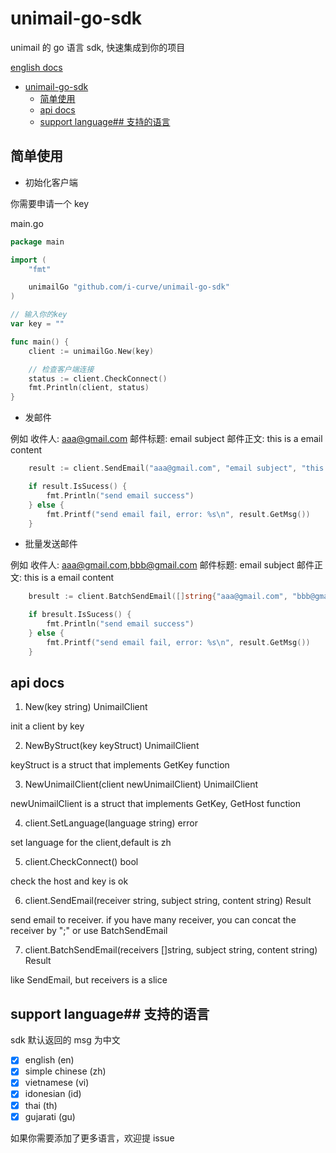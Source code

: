 # unimail-go-sdk

unimail 的 go 语言 sdk, 快速集成到你的项目

[english docs](README.md)

<!-- @import "[TOC]" {cmd="toc" depthFrom=1 depthTo=6 orderedList=false} -->

<!-- code_chunk_output -->

- [unimail-go-sdk](#unimail-go-sdk)
  - [简单使用](#简单使用)
  - [api docs](#api-docs)
  - [support language## 支持的语言](#support-language-支持的语言)

<!-- /code_chunk_output -->

## 简单使用

- 初始化客户端

你需要申请一个 key

main.go

```go
package main

import (
	"fmt"

	unimailGo "github.com/i-curve/unimail-go-sdk"
)

// 输入你的key
var key = ""

func main() {
	client := unimailGo.New(key)

    // 检查客户端连接
	status := client.CheckConnect()
	fmt.Println(client, status)
}
```

- 发邮件

例如
收件人: aaa@gmail.com
邮件标题: email subject
邮件正文: this is a email content

```go
    result := client.SendEmail("aaa@gmail.com", "email subject", "this is a email content")

    if result.IsSucess() {
        fmt.Println("send email success")
    } else {
        fmt.Printf("send email fail, error: %s\n", result.GetMsg())
    }
```

- 批量发送邮件

例如
收件人: aaa@gmail.com,bbb@gmail.com
邮件标题: email subject
邮件正文: this is a email content

```go
	bresult := client.BatchSendEmail([]string{"aaa@gmail.com", "bbb@gmail.com"}, "email subject", "this is a email content")

	if bresult.IsSucess() {
		fmt.Println("send email success")
	} else {
		fmt.Printf("send email fail, error: %s\n", result.GetMsg())
	}
```

## api docs

1. New(key string) UnimailClient

init a client by key

2. NewByStruct(key keyStruct) UnimailClient

keyStruct is a struct that implements GetKey function

3. NewUnimailClient(client newUnimailClient) UnimailClient

newUnimailClient is a struct that implements GetKey, GetHost function

4. client.SetLanguage(language string) error

set language for the client,default is zh

5. client.CheckConnect() bool

check the host and key is ok

6. client.SendEmail(receiver string, subject string, content string) Result

send email to receiver. if you have many receiver, you can concat the receiver by ";" or use BatchSendEmail

7. client.BatchSendEmail(receivers []string, subject string, content string) Result

like SendEmail, but receivers is a slice

## support language## 支持的语言

sdk 默认返回的 msg 为中文

- [x] english (en)
- [x] simple chinese (zh)
- [x] vietnamese (vi)
- [x] idonesian (id)
- [x] thai (th)
- [x] gujarati (gu)

如果你需要添加了更多语言，欢迎提 issue
